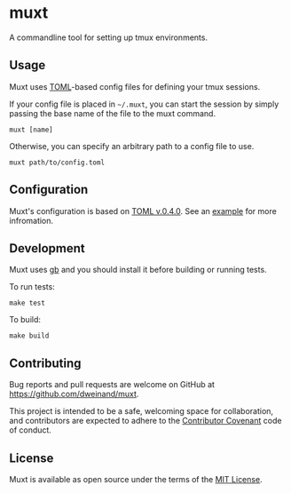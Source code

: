# muxt

A commandline tool for setting up tmux environments.

## Usage

Muxt uses [TOML][toml]-based config files for defining your tmux sessions.

If your config file is placed in `~/.muxt`, you can start the session by simply
passing the base name of the file to the muxt command.

```shell
muxt [name]
```

Otherwise, you can specify an arbitrary path to a config file to use.

```shell
muxt path/to/config.toml
```

## Configuration

Muxt's configuration is based on [TOML v.0.4.0][toml]. See an [example][example]
for more infromation.

## Development

Muxt uses [gb][gb] and you should install it before building or running tests.

To run tests:

```shell
make test
```

To build:

```shell
make build
```

## Contributing

Bug reports and pull requests are welcome on GitHub at
https://github.com/dweinand/muxt.

This project is intended to be a safe, welcoming space for collaboration, and
contributors are expected to adhere to the [Contributor Covenant][coc] code of
conduct.

## License

Muxt is available as open source under the terms of the [MIT License][mit].

[toml]:https://github.com/toml-lang/toml/blob/master/versions/en/toml-v0.4.0.md
[example]:https://github.com/dweinand/muxt/blob/master/src/muxt/assets/config/example.toml
[gb]:http://getgb.io/
[coc]:http://contributor-covenant.org
[mit]:http://opensource.org/licenses/MIT
